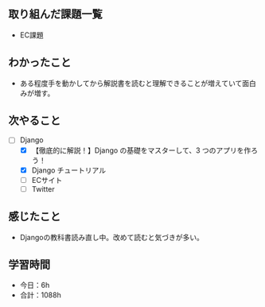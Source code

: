 ## 取り組んだ課題一覧
- EC課題   

## わかったこと
- ある程度手を動かしてから解説書を読むと理解できることが増えていて面白みが増す。

## 次やること
- [ ] Django
   - [x] 【徹底的に解説！】Django の基礎をマスターして、3 つのアプリを作ろう！
   - [x] Django チュートリアル
   - [ ] ECサイト
   - [ ] Twitter

## 感じたこと
- Djangoの教科書読み直し中。改めて読むと気づきが多い。

## 学習時間

- 今日：6h
- 合計：1088h